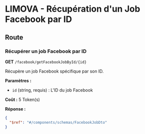 # LIMOVA - Récupération d'un Job Facebook par ID

## Route

### Récupérer un job Facebook par ID
**GET** `/facebook/getFacebookJobById/{id}`

Récupère un job Facebook spécifique par son ID.

**Paramètres :**
- `id` (string, requis) : L'ID du job Facebook

**Coût :** 5 Token(s)

**Réponse :**
```json
{
  "$ref": "#/components/schemas/FacebookJobDto"
}
``` 
